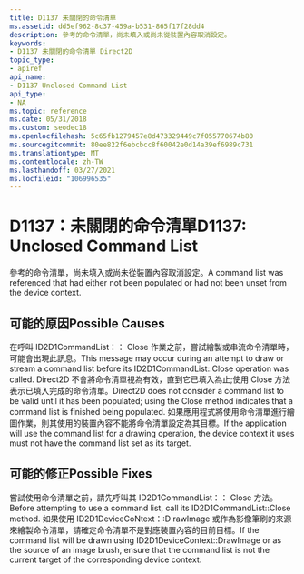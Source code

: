```yaml
---
title: D1137 未關閉的命令清單
ms.assetid: dd5ef962-8c37-459a-b531-865f17f28dd4
description: 參考的命令清單，尚未填入或尚未從裝置內容取消設定。
keywords:
- D1137 未關閉的命令清單 Direct2D
topic_type:
- apiref
api_name:
- D1137 Unclosed Command List
api_type:
- NA
ms.topic: reference
ms.date: 05/31/2018
ms.custom: seodec18
ms.openlocfilehash: 5c65fb1279457e8d473329449c7f055770674b80
ms.sourcegitcommit: 80ee822f6ebcbcc8f60042e0d14a39ef6989c731
ms.translationtype: MT
ms.contentlocale: zh-TW
ms.lasthandoff: 03/27/2021
ms.locfileid: "106996535"
---
```

# <a name="d1137-unclosed-command-list"></a><span data-ttu-id="d528f-104">D1137：未關閉的命令清單</span><span class="sxs-lookup"><span data-stu-id="d528f-104">D1137: Unclosed Command List</span></span>

<span data-ttu-id="d528f-105">參考的命令清單，尚未填入或尚未從裝置內容取消設定。</span><span class="sxs-lookup"><span data-stu-id="d528f-105">A command list was referenced that had either not been populated or had not been unset from the device context.</span></span>






 

## <a name="possible-causes"></a><span data-ttu-id="d528f-106">可能的原因</span><span class="sxs-lookup"><span data-stu-id="d528f-106">Possible Causes</span></span>

<span data-ttu-id="d528f-107">在呼叫 ID2D1CommandList：： Close 作業之前，嘗試繪製或串流命令清單時，可能會出現此訊息。</span><span class="sxs-lookup"><span data-stu-id="d528f-107">This message may occur during an attempt to draw or stream a command list before its ID2D1CommandList::Close operation was called.</span></span> <span data-ttu-id="d528f-108">Direct2D 不會將命令清單視為有效，直到它已填入為止;使用 Close 方法表示已填入完成的命令清單。</span><span class="sxs-lookup"><span data-stu-id="d528f-108">Direct2D does not consider a command list to be valid until it has been populated; using the Close method indicates that a command list is finished being populated.</span></span> <span data-ttu-id="d528f-109">如果應用程式將使用命令清單進行繪圖作業，則其使用的裝置內容不能將命令清單設定為其目標。</span><span class="sxs-lookup"><span data-stu-id="d528f-109">If the application will use the command list for a drawing operation, the device context it uses must not have the command list set as its target.</span></span>

## <a name="possible-fixes"></a><span data-ttu-id="d528f-110">可能的修正</span><span class="sxs-lookup"><span data-stu-id="d528f-110">Possible Fixes</span></span>

<span data-ttu-id="d528f-111">嘗試使用命令清單之前，請先呼叫其 ID2D1CommandList：： Close 方法。</span><span class="sxs-lookup"><span data-stu-id="d528f-111">Before attempting to use a command list, call its ID2D1CommandList::Close method.</span></span> <span data-ttu-id="d528f-112">如果使用 ID2D1DeviceCoNtext：:D rawImage 或作為影像筆刷的來源來繪製命令清單，請確定命令清單不是對應裝置內容的目前目標。</span><span class="sxs-lookup"><span data-stu-id="d528f-112">If the command list will be drawn using ID2D1DeviceContext::DrawImage or as the source of an image brush, ensure that the command list is not the current target of the corresponding device context.</span></span>

 

 





